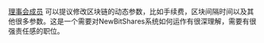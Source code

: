 [理事会成员](introduction/committee) 可以提议修改区块链的动态参数，比如手续费，区块间隔时间以及其他很多参数。这是一个需要对NewBitShares系统如何运作有很深理解，需要有很强责任感的职位。